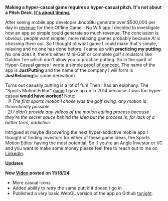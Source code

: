 <p><b>Making a hyper-casual game requires a hyper-casual pitch. It's not about a Pitch Deck. <a href="https://youtu.be/bNpx7gpSqbY?t=199">It's about timing.</a></b></p>

<p>After seeing mobile app developer JindoBlu generate over $500,000 per day in <a href="https://youtu.be/q9groW1mOnY" target="_blank">revenue</a> for their Offline Game - No Wifi app I decided to investigate how an app so simple could generate so much revenue. The conclusion is obvious: people want simpler, more relaxing games probably because <i>AI is stressing them out</i>. So I thought of what game I could make that's simple, relaxing and no one has done before. I came up with <b>practicing my putting</b>. No one does it, there's either Mini-Golf or complete golf simulators like Golden Tee which don't allow you to practice putting. So in the spirit of Hyper-Casual games I wrote a simple <a href="https://jnnilson.github.io/JustPutting/" target="_blank" rel="noopener noreferrer">proof of concept</a>. The name of the app is <b>JustPutting</b> and the name of the company I will form is <b>JustRelaxing</b>(or some derivation).</p>  

<p>Turns out casually putting is a lot of fun! Then I had an epiphany. The "Sports Motion Editor" <a href="https://www.youtube.com/watch?v=jPMEMKzQ2cI&list=PLzv9Ec4NAYmEBrqGg8LMDTIR4nKOnzU6Y&index=3" target="_blank" rel="noopener noreferrer">game</a> I gave up on in 2014 because it was too hyper-casual <b>would have worked!</b> Note:
  <br>&nbsp;&nbsp;<i>1) The first sports motion I chose was the golf swing, any motion is theoretically possible.</i></br>
  &nbsp;&nbsp;<i>2) I didn't provide any videos of the motion editing process because they're the secret sauce behind the idea but the process is, for lack of a better term, addictive.</i></p>

<p>Intrigued at maybe discovering the next hyper-addictive mobile app I thought of finding investors for either of these game ideas, the Sports Motion Editor having the most potential. So if you're an Angle Investor or VC and you want to make some money please feel free to reach out to me on <a href="https://www.linkedin.com/in/john-nilson-1978ab9/">LinkedIn</a>.</p>

<p><b>Updates</b></p>

<p><b>New <a href="https://youtu.be/qksez58kyTo">Video</a> posted on 11/18/24</b>
<ul>
  <li>More casual icons</li>
  <li>Added ability to retry the same putt if it doesn't go in</li>
  <li>Published a very basic WebGL version of the app on Github <a href="https://jnnilson.github.io/JustPutting/">tonight</a>.</li>
</ul>
</p>


 
